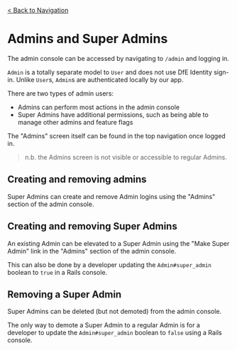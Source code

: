[< Back to Navigation](../README.md)

# Admins and Super Admins

The admin console can be accessed by navigating to `/admin` and logging in.

`Admin` is a totally separate model to `User` and does not use DfE Identity sign-in. Unlike `User`s, `Admin`s are authenticated locally by our app.

There are two types of admin users:
- Admins can perform most actions in the admin console
- Super Admins have additional permissions, such as being able to manage other admins and feature flags

The "Admins" screen itself can be found in the top navigation once logged in.

> n.b. the Admins screen is not visible or accessible to regular Admins.

## Creating and removing admins

Super Admins can create and remove Admin logins using the "Admins" section of the admin console.

## Creating and removing Super Admins

An existing Admin can be elevated to a Super Admin using the "Make Super Admin" link in the "Admins" section of the admin console.

This can also be done by a developer updating the `Admin#super_admin` boolean to `true` in a Rails console.

## Removing a Super Admin

Super Admins can be deleted (but not demoted) from the admin console.

The only way to demote a Super Admin to a regular Admin is for a developer to update the `Admin#super_admin` boolean to `false` using a Rails console.
